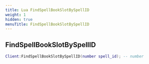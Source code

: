 ```yaml
---
title: Lua FindSpellBookSlotBySpellID
weight: 1
hidden: true
menuTitle: FindSpellBookSlotBySpellID
---
```

## FindSpellBookSlotBySpellID
```lua
Client:FindSpellBookSlotBySpellID(number spell_id); -- number
```